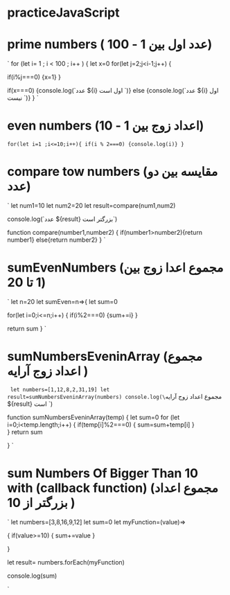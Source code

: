 # practiceJavaScript

# prime numbers (  عدد اول بین 1 - 100)
`
for (let i= 1 ; i < 100 ; i++ )
{
let x=0
for(let j=2;j<i-1;j++)
{

if(i%j===0)
{x=1}
}

if(x===0)
{console.log(\`عدد ${i} اول است \`)}
else
{console.log(\`عدد ${i} اول نیست \`)}
}
`



# even numbers (اعداد زوج بین 1 - 10)
`
for(let i=1 ;i<=10;i++){
if(i % 2===0)
{console.log(i)}
}
`

# compare tow numbers (مقایسه بین دو عدد)
`
let num1=10
let num2=20
let result=compare(num1,num2)

console.log(\`عدد ${result}  بزرگتر است\`)

function compare(number1,number2)
{
if(number1>number2){return number1}
else{return number2}
}
`


# sumEvenNumbers (مجموع اعدا زوج بین 1 تا 20)
`
let n=20
let sumEven=n=>{
let sum=0

for(let i=0;i<=n;i++)
{
if(i%2===0)
{sum+=i}
}

return sum
}
`




# sumNumbersEveninArray (مجموع اعداد  زوج  آرایه )
`
let numbers=[1,12,8,2,31,19]
let result=sumNumbersEveninArray(numbers)
console.log(\`مجموع اعداد زوج آرایه  ${result} است \`)

function sumNumbersEveninArray(temp)
{
let sum=0
    for (let i=0;i<temp.length;i++)
    {
        if(temp[i]%2===0)
        {
            sum=sum+temp[i]
        }    
    }
return sum

}
`

# sum Numbers Of Bigger Than 10 with (callback function) (مجموع اعداد بزرگتر از 10 )
`
let numbers=[3,8,16,9,12]
let sum=0
let myFunction=(value)=>
 
{
    if(value>=10)
    {
        sum+=value
    }
   
}
 
let result= numbers.forEach(myFunction)
 
console.log(sum)
 
`


